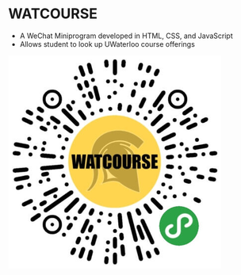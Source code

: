 # WATCOURSE

* A WeChat Miniprogram developed in HTML, CSS, and JavaScript
* Allows student to look up UWaterloo course offerings

![Miniprogram QRCode](./miniprogramCode.png "Logo")